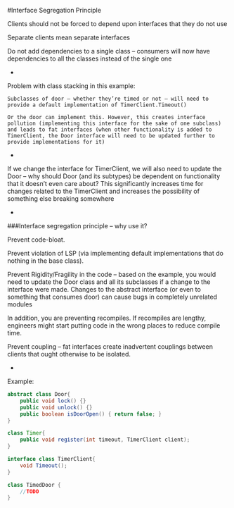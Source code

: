 #Interface Segregation Principle

Clients should not be forced to depend upon interfaces that they do not use

Separate clients mean separate interfaces

Do not add dependencies to a single class – consumers will now have dependencies to all the classes instead of the single one

-

Problem with class stacking in this example:

    Subclasses of door – whether they’re timed or not – will need to provide a default implementation of TimerClient.Timeout()

    Or the door can implement this. However, this creates interface pollution (implementing this interface for the sake of one subclass) and leads to fat interfaces (when other functionality is added to TimerClient, the Door interface will need to be updated further to provide implementations for it)

-

If we change the interface for TimerClient, we will also need to update the Door – why should Door (and its subtypes) be dependent on functionality that it doesn’t even care about? This significantly increases time for changes related to the TimerClient and increases the possibility of something else breaking somewhere

-

###Interface segregation principle – why use it?

Prevent code-bloat.

Prevent violation of LSP (via implementing default implementations that do nothing in the base class).

Prevent Rigidity/Fragility in the code – based on the example, you would need to update the Door class and all its subclasses if a change to the interface were made. Changes to the abstract interface (or even to something that consumes door) can cause bugs in completely unrelated modules

In addition, you are preventing recompiles. If recompiles are lengthy, engineers might start putting code in the wrong places to reduce compile time.

Prevent coupling – fat interfaces create inadvertent couplings between clients that ought otherwise to be isolated.

-

Example:

```java
abstract class Door{
    public void lock() {}
    public void unlock() {}
    public boolean isDoorOpen() { return false; }
}

class Timer{
    public void register(int timeout, TimerClient client);
}

interface class TimerClient{
    void Timeout();
}

class TimedDoor {
    //TODO
}
```